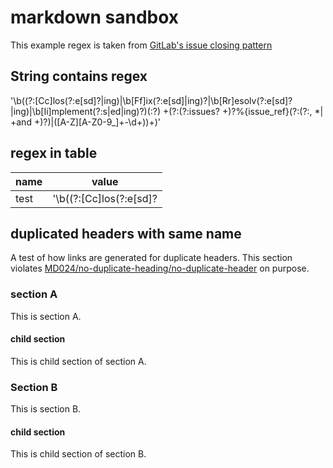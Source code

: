 # markdown sandbox

This example regex is taken from [GitLab's issue closing pattern](https://docs.gitlab.com/ee/administration/issue_closing_pattern.html)

## String contains regex

'\b((?:[Cc]los(?:e[sd]?|ing)|\b[Ff]ix(?:e[sd]|ing)?|\b[Rr]esolv(?:e[sd]?|ing)|\b[Ii]mplement(?:s|ed|ing)?)(:?) +(?:(?:issues? +)?%{issue_ref}(?:(?:, *| +and +)?)|([A-Z][A-Z0-9_]+-\d+))+)'

## regex in table

|name|value|
|-|-|
|test|'\b((?:[Cc]los(?:e[sd]?|ing)|\b[Ff]ix(?:e[sd]|ing)?|\b[Rr]esolv(?:e[sd]?|ing)|\b[Ii]mplement(?:s|ed|ing)?)(:?) +(?:(?:issues? +)?%{issue_ref}(?:(?:, *| +and +)?)|([A-Z][A-Z0-9_]+-\d+))+)'|

## duplicated headers with same name

A test of how links are generated for duplicate headers. This section violates [MD024/no-duplicate-heading/no-duplicate-header](https://github.com/DavidAnson/markdownlint/blob/v0.25.1/doc/Rules.md#md024) on purpose.  

### section A

This is section A.

#### child section

This is child section of section A.

### Section B

This is section B.

#### child section

This is child section of section B.
